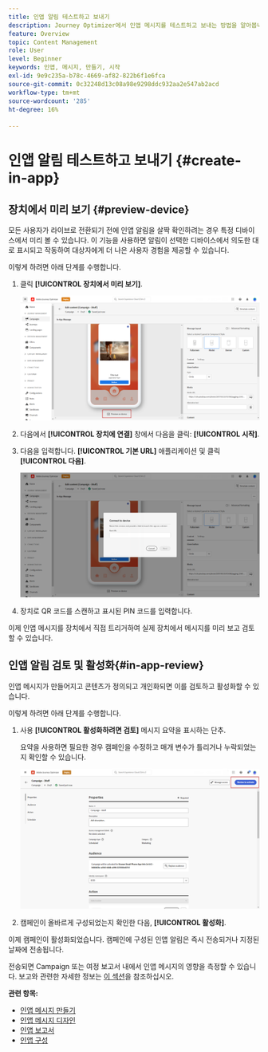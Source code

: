 ```yaml
---
title: 인앱 알림 테스트하고 보내기
description: Journey Optimizer에서 인앱 메시지를 테스트하고 보내는 방법을 알아봅니다
feature: Overview
topic: Content Management
role: User
level: Beginner
keywords: 인앱, 메시지, 만들기, 시작
exl-id: 9e9c235a-b78c-4669-af82-822b6f1e6fca
source-git-commit: 0c32248d13c08a98e9298ddc932aa2e547ab2acd
workflow-type: tm+mt
source-wordcount: '285'
ht-degree: 16%

---
```


# 인앱 알림 테스트하고 보내기 {#create-in-app}

## 장치에서 미리 보기 {#preview-device}

모든 사용자가 라이브로 전환되기 전에 인앱 알림을 살짝 확인하려는 경우 특정 디바이스에서 미리 볼 수 있습니다. 이 기능을 사용하면 알림이 선택한 디바이스에서 의도한 대로 표시되고 작동하여 대상자에게 더 나은 사용자 경험을 제공할 수 있습니다.

이렇게 하려면 아래 단계를 수행합니다.

1. 클릭 **[!UICONTROL 장치에서 미리 보기]**.

   ![](assets/in_app_create_6.png)

1. 다음에서 **[!UICONTROL 장치에 연결]** 창에서 다음을 클릭: **[!UICONTROL 시작]**.

1. 다음을 입력합니다. **[!UICONTROL 기본 URL]** 애플리케이션 및 클릭 **[!UICONTROL 다음]**.

   ![](assets/in_app_create_7.png)

1. 장치로 QR 코드를 스캔하고 표시된 PIN 코드를 입력합니다.

이제 인앱 메시지를 장치에서 직접 트리거하여 실제 장치에서 메시지를 미리 보고 검토할 수 있습니다.

## 인앱 알림 검토 및 활성화{#in-app-review}

인앱 메시지가 만들어지고 콘텐츠가 정의되고 개인화되면 이를 검토하고 활성화할 수 있습니다.

이렇게 하려면 아래 단계를 수행합니다.

1. 사용 **[!UICONTROL 활성화하려면 검토]** 메시지 요약을 표시하는 단추.

   요약을 사용하면 필요한 경우 캠페인을 수정하고 매개 변수가 틀리거나 누락되었는지 확인할 수 있습니다.

   ![](assets/in_app_create_5.png)

1. 캠페인이 올바르게 구성되었는지 확인한 다음, **[!UICONTROL 활성화]**.

이제 캠페인이 활성화되었습니다. 캠페인에 구성된 인앱 알림은 즉시 전송되거나 지정된 날짜에 전송됩니다.

전송되면 Campaign 또는 여정 보고서 내에서 인앱 메시지의 영향을 측정할 수 있습니다. 보고와 관련한 자세한 정보는 [이 섹션](../reports/campaign-global-report.md#inapp-report)을 참조하십시오.

**관련 항목:**

* [인앱 메시지 만들기 ](create-in-app.md)
* [인앱 메시지 디자인](design-in-app.md)
* [인앱 보고서 ](../reports/campaign-global-report.md#inapp-report)
* [인앱 구성](inapp-configuration.md)
